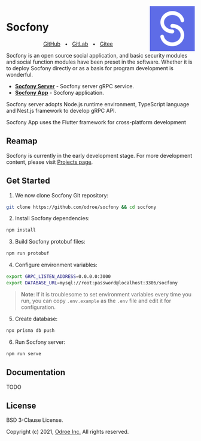 <a href="https://odroe.com">
    <img align="right" width="120px" src="graphs/socfony.png" alt="Socfony Logo">
</a>

# Socfony

<div align="center">
    <a href="https://github.com/odroe/socfony">GitHub</a>
    <span>&nbsp;&nbsp;•&nbsp;&nbsp;</span>
    <a href="https://gitlab.com/odroe/socfony">GitLab</a>
    <span>&nbsp;&nbsp;•&nbsp;&nbsp;</span>
    <a href="https://gitee.com/odroe/socfony">Gitee</a>
</div>

Socfony is an open source social application, and basic security modules and social function modules have been preset in the software. Whether it is to deploy Socfony directly or as a basis for program development is wonderful.

- [**Socfony Server**](https://github.com/odroe/socfony) - Socfony server gRPC service.
- [**Socfony App**](https://github.com/odroe/socfony-app) - Socfony application.

Socfony server adopts Node.js runtime environment, TypeScript language and Nest.js framework to develop gRPC API.

Socfony App uses the Flutter framework for cross-platform development

## Reamap

Socfony is currently in the early development stage. For more development content, please visit [Projects page](https://github.com/odroe/socfony/projects).

## Get Started

1. We now clone Socfony Git repository:

```bash
git clone https://github.com/odroe/socfony && cd socfony
```

2. Install Socfony dependencies:

```bash
npm install
```

3. Build Socfony protobuf files:

```bash
npm run protobuf
```

4. Configure environment variables:

```bash
export GRPC_LISTEN_ADDRESS=0.0.0.0:3000
export DATABASE_URL=mysql://root:password@localhost:3306/socfony
```

> **Note**: If it is troublesome to set environment variables every time you run, you can copy `.env.example` as the `.env` file and edit it for configuration.

5. Create database:

```bash
npx prisma db push
```

6. Run Socfony server:

```bash
npm run serve
```

## Documentation

TODO

## License

BSD 3-Clause License.

Copyright (c) 2021, [Odroe Inc.](https://odroe.com) All rights reserved.
